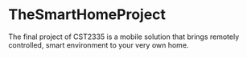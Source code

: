 # TheSmartHomeProject
The final project of CST2335 is a mobile solution that brings remotely controlled, smart environment to your very own home.
